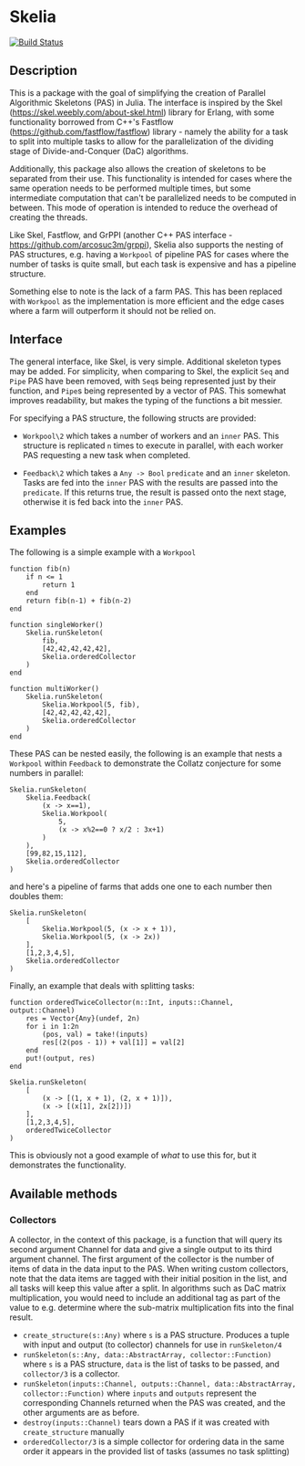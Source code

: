 # Skelia

[![Build Status](https://github.com/test1932/Skelia.jl/actions/workflows/CI.yml/badge.svg?branch=master)](https://github.com/test1932/Skelia.jl/actions/workflows/CI.yml?query=branch%3Amaster)

## Description

This is a package with the goal of simplifying the creation of Parallel Algorithmic Skeletons (PAS) in Julia. The interface is inspired by the Skel (https://skel.weebly.com/about-skel.html) library for Erlang, with some functionality borrowed from C++'s Fastflow (https://github.com/fastflow/fastflow) library - namely the ability for a task to split into multiple tasks to allow for the parallelization of the dividing stage of Divide-and-Conquer (DaC) algorithms.

Additionally, this package also allows the creation of skeletons to be separated from their use. This functionality is intended for cases where the same operation needs to be performed multiple times, but some intermediate computation that can't be parallelized needs to be computed in between. This mode of operation is intended to reduce the overhead of creating the threads.

Like Skel, Fastflow, and GrPPI (another C++ PAS interface - https://github.com/arcosuc3m/grppi), Skelia also supports the nesting of PAS structures, e.g. having a `Workpool` of pipeline PAS for cases where the number of tasks is quite small, but each task is expensive and has a pipeline structure.

Something else to note is the lack of a farm PAS. This has been replaced with `Workpool` as the implementation is more efficient and the edge cases where a farm will outperform it should not be relied on.

## Interface

The general interface, like Skel, is very simple. Additional skeleton types may be added. For simplicity, when comparing to Skel, the explicit `Seq` and `Pipe` PAS have been removed, with `Seq`s being represented just by their function, and `Pipe`s being represented by a vector of PAS. This somewhat improves readability, but makes the typing of the functions a bit messier.

For specifying a PAS structure, the following structs are provided:

* `Workpool\2` which takes a `n`umber of workers and an `inner` PAS. This structure is replicated `n` times to execute in parallel, with each worker PAS requesting a new task when completed.

* `Feedback\2` which takes a `Any -> Bool` `predicate` and an `inner` skeleton. Tasks are fed into the `inner` PAS with the results are passed into the `predicate`. If this returns true, the result is passed onto the next stage, otherwise it is fed back into the `inner` PAS.

## Examples

The following is a simple example with a `Workpool`

```
function fib(n)
    if n <= 1
        return 1
    end
    return fib(n-1) + fib(n-2)
end

function singleWorker()
    Skelia.runSkeleton(
        fib, 
        [42,42,42,42,42], 
        Skelia.orderedCollector
    )
end

function multiWorker()
    Skelia.runSkeleton(
        Skelia.Workpool(5, fib), 
        [42,42,42,42,42], 
        Skelia.orderedCollector
    )
end
```

These PAS can be nested easily, the following is an example that nests a `Workpool` within `Feedback` to demonstrate the Collatz conjecture for some numbers in parallel:

```
Skelia.runSkeleton(
    Skelia.Feedback(
        (x -> x==1),
        Skelia.Workpool(
            5, 
            (x -> x%2==0 ? x/2 : 3x+1)
        )
    ), 
    [99,82,15,112],
    Skelia.orderedCollector
)
```

and here's a pipeline of farms that adds one one to each number then doubles them:

```
Skelia.runSkeleton(
    [
        Skelia.Workpool(5, (x -> x + 1)), 
        Skelia.Workpool(5, (x -> 2x))
    ], 
    [1,2,3,4,5], 
    Skelia.orderedCollector
)
```

Finally, an example that deals with splitting tasks:

```
function orderedTwiceCollector(n::Int, inputs::Channel, output::Channel)
    res = Vector{Any}(undef, 2n)
    for i in 1:2n
        (pos, val) = take!(inputs)
        res[(2(pos - 1)) + val[1]] = val[2]
    end
    put!(output, res)
end

Skelia.runSkeleton(
    [
        (x -> [(1, x + 1), (2, x + 1)]), 
        (x -> [(x[1], 2x[2])])
    ], 
    [1,2,3,4,5], 
    orderedTwiceCollector
)
```

This is obviously not a good example of *what* to use this for, but it demonstrates the functionality.

## Available methods

### Collectors

A collector, in the context of this package, is a function that will query its second argument Channel for data and give a single output to its third argument channel. The first argument of the collector is the number of items of data in the data input to the PAS. When writing custom collectors, note that the data items are tagged with their initial position in the list, and all tasks will keep this value after a split. In algorithms such as DaC matrix multiplication, you would need to include an additional tag as part of the value to e.g. determine where the sub-matrix multiplication fits into the final result.


* `create_structure(s::Any)` where `s` is a PAS structure. Produces a tuple with input and output (to collector) channels for use in `runSkeleton/4`
* `runSkeleton(s::Any, data::AbstractArray, collector::Function)` where `s` is a PAS structure, `data` is the list of tasks to be passed, and `collector/3` is a collector.
* `runSkeleton(inputs::Channel, outputs::Channel, data::AbstractArray, collector::Function)` where `inputs` and `outputs` represent the corresponding Channels returned when the PAS was created, and the other arguments are as before.
* `destroy(inputs::Channel)` tears down a PAS if it was created with `create_structure` manually
* `orderedCollector/3` is a simple collector for ordering data in the same order it appears in the provided list of tasks (assumes no task splitting)